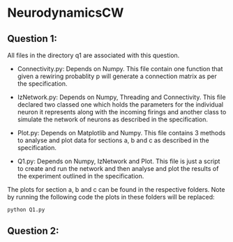 # NeurodynamicsCW

## Question 1:
All files in the directory q1 are associated with this question. 

* Connectivity.py: Depends on Numpy. This file contain one function that given a rewiring probablity p will generate a connection matrix as per the specification.

* IzNetwork.py: Depends on Numpy, Threading and Connectivity. This file declared two classed one which holds the parameters for the individual neuron it represents along with the incoming firings and another class to simulate the network of neurons as described in the specification.

* Plot.py: Depends on Matplotlib and Numpy. This file contains 3 methods to analyse and plot data for sections a, b and c as described in the specification.

* Q1.py: Depends on Numpy, IzNetwork and Plot. This file is just a script to create and run the network and then analyse and plot the results of the experiment outlined in the specification.

The plots for section a, b and c can be found in the respective folders. Note by running the following code the plots in these folders will be replaced: 

```
python Q1.py
``` 

## Question 2:

